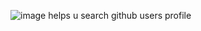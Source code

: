 ![image](https://github.com/user-attachments/assets/9a3da51f-a630-4a6e-bb53-55845daea0aa)
helps u search github users profile 
